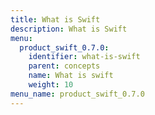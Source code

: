 ```yaml
---
title: What is Swift
description: What is Swift
menu:
  product_swift_0.7.0:
    identifier: what-is-swift
    parent: concepts
    name: What is swift
    weight: 10
menu_name: product_swift_0.7.0
---
```

